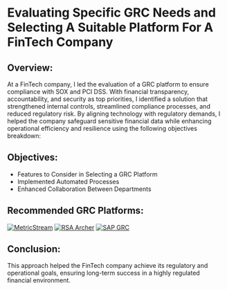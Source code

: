 # Evaluating Specific GRC Needs and Selecting A Suitable Platform For A FinTech Company

<h2>Overview:</h2>
At a FinTech company, I led the evaluation of a GRC platform to ensure compliance with SOX and PCI DSS. With financial transparency, accountability, and security as top priorities, I identified a solution that strengthened internal controls, streamlined compliance processes, and reduced regulatory risk. By aligning technology with regulatory demands, I helped the company safeguard sensitive financial data while enhancing operational efficiency and resilience using the following objectives breakdown: 
<br />


<h2>Objectives:</h2>

- Features to Consider in Selecting a GRC Platform
- Implemented Automated Processes
- Enhanced Collaboration Between Departments

<h2>Recommended GRC Platforms:</h2>

[![MetricStream](https://img.shields.io/badge/-MetricStream-00558C?&style=for-the-badge&logo=MetricStream&logoColor=white)](https://www.metricstream.com/)  [![RSA Archer](https://img.shields.io/badge/-RSA_Archer-D2B48C?&style=for-the-badge&logo=RSA&logoColor=black)](https://www.archerirm.com/)  [![SAP GRC](https://img.shields.io/badge/-SAP_GRC-50C878?&style=for-the-badge&logo=SAP&logoColor=white)](https://www.sap.com/products/financial-management/grc.html?utm_)




<h2>Conclusion:</h2>

This approach helped the FinTech company achieve its regulatory and operational goals, ensuring long-term success in a highly regulated financial environment.
